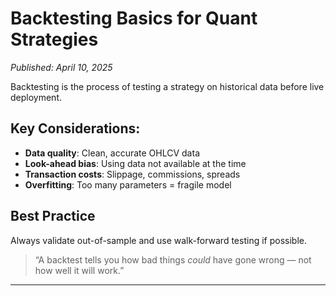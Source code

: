 # Backtesting Basics for Quant Strategies  
*Published: April 10, 2025*

Backtesting is the process of testing a strategy on historical data before live deployment.

## Key Considerations:
- **Data quality**: Clean, accurate OHLCV data
- **Look-ahead bias**: Using data not available at the time
- **Transaction costs**: Slippage, commissions, spreads
- **Overfitting**: Too many parameters = fragile model

## Best Practice
Always validate out-of-sample and use walk-forward testing if possible.

> “A backtest tells you how bad things *could* have gone wrong — not how well it will work.”

---
